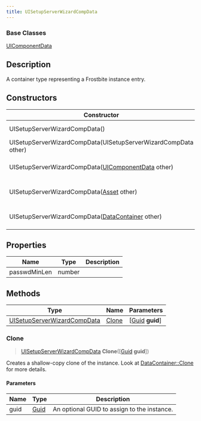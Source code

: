 ```yaml
---
title: UISetupServerWizardCompData
---
```

### Base Classes

[UIComponentData](UIComponentData)

## Description

A container type representing a Frostbite instance entry.

## Constructors

| Constructor                                                                            | Description                                                                                                                                   |
| -------------------------------------------------------------------------------------- | --------------------------------------------------------------------------------------------------------------------------------------------- |
| UISetupServerWizardCompData()                                                          | Create a new instance of this container type.                                                                                                 |
| UISetupServerWizardCompData(UISetupServerWizardCompData other)                         | Create a reference copy of an instance of the same type.                                                                                      |
| UISetupServerWizardCompData([UIComponentData](UIComponentData) other)                  | Upcast an instance of type [UIComponentData](UIComponentData) to [UISetupServerWizardCompData](UISetupServerWizardCompData).                  |
| UISetupServerWizardCompData([Asset](Asset) other)                                      | Upcast an instance of type [Asset](Asset) to [UISetupServerWizardCompData](UISetupServerWizardCompData).                                      |
| UISetupServerWizardCompData([DataContainer](/vext/ref/shared/class/datacontainer) other) | Upcast an instance of type [DataContainer](/vext/ref/shared/class/datacontainer) to [UISetupServerWizardCompData](UISetupServerWizardCompData). |

## Properties

| Name         | Type   | Description |
| ------------ | ------ | ----------- |
| passwdMinLen | number |             |

## Methods

| Type                                                       | Name            | Parameters                                     |
| ---------------------------------------------------------- | --------------- | ---------------------------------------------- |
| [UISetupServerWizardCompData](UISetupServerWizardCompData) | [Clone](#clone) | \[[Guid](/vext/ref/shared/class/guid) **guid**\] |

### Clone

> [UISetupServerWizardCompData](UISetupServerWizardCompData) **Clone**(\[[Guid](/vext/ref/shared/class/guid) **guid**\])

Creates a shallow-copy clone of the instance. Look at [DataContainer::Clone](/vext/ref/shared/class/datacontainer#clone) for more details.

#### Parameters

| Name | Type         | Description                                 |
| ---- | ------------ | ------------------------------------------- |
| guid | [Guid](Guid) | An optional GUID to assign to the instance. |
